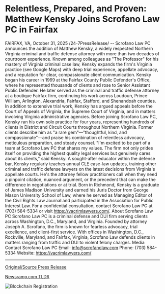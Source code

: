 # Relentless, Prepared, and Proven: Matthew Kensky Joins Scrofano Law PC in Fairfax

FAIRFAX, VA, October 31, 2025 /24-7PressRelease/ -- Scrofano Law PC announces the addition of Matthew Kensky, a widely respected Northern Virginia criminal and traffic defense attorney with more than two decades of courtroom experience. Known among colleagues as "The Professor" for his mastery of Virginia criminal case law, Kensky expands the firm's Virginia practice (see Google Maps) with deep trial experience, appellate advocacy, and a reputation for clear, compassionate client communication.  Kensky began his career in 1999 at the Fairfax County Public Defender's Office, where he represented thousands of clients and rose to Senior Assistant Public Defender. He later served as the criminal and traffic defense attorney at a boutique Fairfax firm, continuing his work across Loudoun, Prince William, Arlington, Alexandria, Fairfax, Stafford, and Shenandoah counties. In addition to extensive trial work, Kensky has argued appeals before the Court of Appeals of Virginia, the Supreme Court of Virginia, and in matters involving Virginia administrative agencies.  Before joining Scrofano Law PC, Kensky ran his own solo practice for four years, representing hundreds of clients in District and Circuit Courts throughout Northern Virginia. Former clients describe him as "a rare gem"—"thoughtful, kind, and compassionate"—and praise his combination of relentless advocacy, meticulous preparation, and steady counsel. "I'm excited to be part of a team at Scrofano Law PC that shares my values. The firm not only prides itself on providing the highest quality legal services but genuinely cares about its clients," said Kensky.  A sought-after educator within the defense bar, Kensky regularly teaches annual CLE case-law updates, training other criminal and traffic defense lawyers on the latest decisions from Virginia's appellate courts. He's the attorney fellow practitioners call when they need a pinpoint citation, nuanced argument, or the precedent that can make the difference in negotiations or at trial.  Born in Richmond, Kensky is a graduate of James Madison University and earned his Juris Doctor from George Mason University School of Law, where he served as Managing Editor of the Civil Rights Law Journal and participated in the Association for Public Interest Law.   For a confidential consultation, contact Scrofano Law PC at (703) 584-5334 or visit https://vacrimlawyers.com/.  About Scrofano Law PC Scrofano Law PC is a criminal defense and DUI firm serving clients across Washington, D.C., Maryland, and Virginia. Founded by attorney Joseph A. Scrofano, the firm is known for fearless advocacy, trial excellence, and client-first service. With offices in Washington, D.C., Rockville, Maryland, and Fairfax, Virginia, Scrofano Law defends clients in matters ranging from traffic and DUI to violent felony charges.  Media Contact Scrofano Law PC Email: info@scrofanolaw.com Phone: (703) 584-5334 Website: https://vacrimlawyers.com/ 

---

[Original/Source Press Release](https://www.24-7pressrelease.com/press-release/528293/relentless-prepared-and-proven-matthew-kensky-joins-scrofano-law-pc-in-fairfax)
                    

[Newsramp.com TLDR](https://newsramp.com/curated-news/scrofano-law-pc-adds-the-professor-matthew-kensky-to-virginia-team/78c1a7c572ebefcaa3e01ee0c6b34b77) 

 

 



![Blockchain Registration](https://cdn.newsramp.app/24-7PressRelease/qrcode/2510/31/chip3YQk.webp)